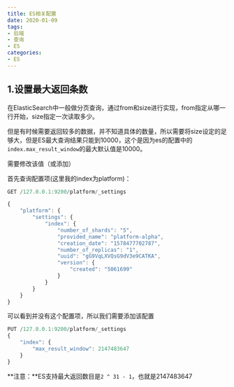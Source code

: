 ```yaml
---
title: ES相关配置
date: 2020-01-09
tags:
- 后端
- 查询
- ES
categories:
- ES
---
```


## 1.设置最大返回条数

在ElasticSearch中一般做分页查询，通过from和size进行实现，from指定从哪一行开始，size指定一次读取多少。

但是有时候需要返回较多的数据，并不知道具体的数量，所以需要将size设定的足够大，但是ES最大查询结果只能到10000，这个是因为es的配置中的`index.max_result_window`的最大默认值是10000。

需要修改该值（或添加）

首先查询配置项(这里我的index为platform)：

```js
GET /127.0.0.1:9200/platform/_settings

{
    "platform": {
        "settings": {
            "index": {
                "number_of_shards": "5",
                "provided_name": "platform-alpha",
                "creation_date": "1578477702787",
                "number_of_replicas": "1",
                "uuid": "gG9VqLXVQsG9dV3e9CATKA",
                "version": {
                    "created": "5061699"
                }
            }
        }
    }
}
```

可以看到并没有这个配置项，所以我们需要添加该配置

```js
PUT /127.0.0.1:9200/platform/_settings
{
	"index": {
		"max_result_window": 2147483647
	}
}
```

**注意：**ES支持最大返回数目是`2 ^ 31 - 1`，也就是2147483647